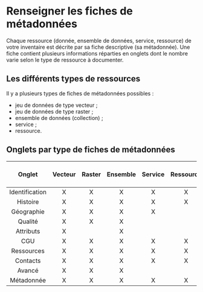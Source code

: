 # Renseigner les fiches de métadonnées

Chaque ressource (donnée, ensemble de données, service, ressource) de votre inventaire est décrite par sa fiche descriptive (sa métadonnée). Une fiche contient plusieurs informations réparties en onglets dont le nombre varie selon le type de ressource à documenter.

## Les différents types de ressources

Il y a plusieurs types de fiches de métadonnées possibles :
* jeu de données de type vecteur ;
* jeu de données de type raster ;
* ensemble de données (collection) ;
* service ;
* ressource.

## Onglets par type de fiches de métadonnées

| Onglet          | Vecteur | Raster  | Ensemble | Service | Ressource | Ed. / lot |
|:---------------:|:-------:|:-------:|:--------:|:-------:|:---------:|:---------:|
| Identification  | X       | X       | X        | X       | X         | X         |
| Histoire        | X       | X       | X        | X       | X         | X         |
| Géographie      | X       | X       | X        | X       |           | X         |
| Qualité         | X       | X       | X        |         |           | X         |
| Attributs       | X       |         | X        |         |           | X         |
| CGU             | X       | X       | X        | X       | X         | X         |
| Ressources      | X       | X       | X        | X       | X         | X         |
| Contacts        | X       | X       | X        | X       | X         | X         |
| Avancé          | X       | X       | X        |         |           | X         |
| Métadonnée      | X       | X       | X        | X       | X         | X         |



